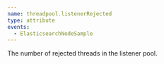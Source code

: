 ```yaml
---
name: threadpool.listenerRejected
type: attribute
events:
  - ElasticsearchNodeSample
---
```


The number of rejected threads in the listener pool.